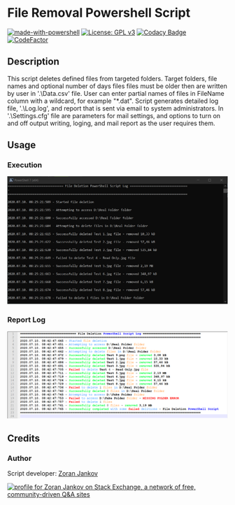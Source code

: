 # File Removal Powershell Script

[![made-with-powershell](https://img.shields.io/badge/PowerShell-1f425f?logo=Powershell)](https://microsoft.com/PowerShell)
[![License: GPL v3](https://img.shields.io/badge/License-GPLv3-blue.svg)](https://www.gnu.org/licenses/gpl-3.0)
[![Codacy Badge](https://app.codacy.com/project/badge/Grade/2837928634484cfbb27413952c994687)](https://www.codacy.com/gh/Zoran-Jankov/File-Removal-Powershell-Script/dashboard?utm_source=github.com&amp;utm_medium=referral&amp;utm_content=Zoran-Jankov/File-Removal-Powershell-Script&amp;utm_campaign=Badge_Grade)
[![CodeFactor](https://www.codefactor.io/repository/github/zoran-jankov/file-removal-powershell-script/badge)](https://www.codefactor.io/repository/github/zoran-jankov/file-removal-powershell-script)

## Description

This script deletes defined files from targeted folders. Target folders, file names and optional number of days files files must be older then are written by user in '.\Data.csv' file. User can enter partial names of files in FileName column with a wildcard, for example "*.dat". Script generates detailed log file, '.\Log.log', and report that is sent via email to system administrators. In '.\Settings.cfg' file are parameters for mail settings, and options to turn on and off output writing, loging, and mail report as the user requires them.

## Usage

### Execution

![](https://raw.githubusercontent.com/Zoran-Jankov/File-Deletion/master/Document%20Resources/PowerShell.png)

### Report Log

![](https://raw.githubusercontent.com/Zoran-Jankov/File-Deletion/master/Document%20Resources/Report%20Log.png)

## Credits

### Author

Script developer: [Zoran Jankov](https://www.linkedin.com/in/zoran-jankov-b1054b196/)

<a href="https://stackexchange.com/users/12947676"><img src="https://stackexchange.com/users/flair/12947676.png" width="208" height="58" alt="profile for Zoran Jankov on Stack Exchange, a network of free, community-driven Q&amp;A sites" title="profile for Zoran Jankov on Stack Exchange, a network of free, community-driven Q&amp;A sites"></a>
